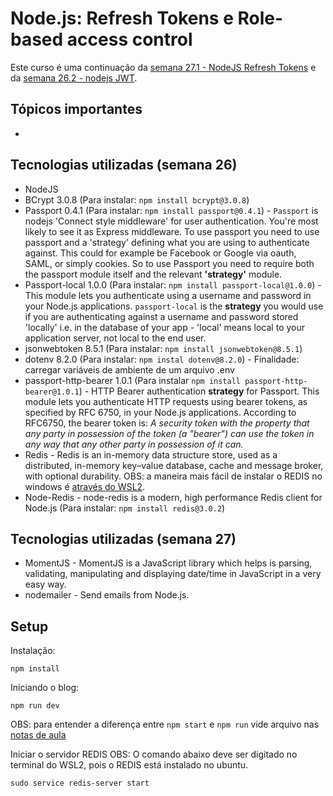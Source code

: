 # Node.js: Refresh Tokens e Role-based access control

Este curso é uma continuação da [semana 27.1 - NodeJS Refresh Tokens](../semana27.1%20-%20nodejs%20refresh%20tokens/README.md) e da [semana 26.2 - nodejs JWT](../semana26.2%20-%20nodejs%20JWT/README.md).


## Tópicos importantes
* 






## Tecnologias utilizadas (semana 26)
* NodeJS
* BCrypt 3.0.8 (Para instalar: `npm install bcrypt@3.0.8`)
* Passport 0.4.1 (Para instalar: `npm install passport@0.4.1`) - `Passport` is nodejs 'Connect style middleware' for user authentication. You're most likely to see it as Express middleware. To use passport you need to use passport and a 'strategy' defining what you are using to authenticate against. This could for example be Facebook or Google via oauth, SAML, or simply cookies. So to use Passport you need to require both the passport module itself and the relevant **'strategy'** module.
* Passport-local 1.0.0 (Para instalar: `npm install passport-local@1.0.0`) - This module lets you authenticate using a username and password in your Node.js applications. `passport-local` is the **strategy** you would use if you are authenticating against a username and password stored 'locally' i.e. in the database of your app - 'local' means local to your application server, not local to the end user.
* jsonwebtoken 8.5.1 (Para instalar: `npm install jsonwebtoken@8.5.1`)
* dotenv 8.2.0 (Para instalar: `npm instal dotenv@8.2.0`) - Finalidade: carregar variáveis de ambiente de um arquivo .env
* passport-http-bearer 1.0.1 (Para instalar `npm install passport-http-bearer@1.0.1`) - HTTP Bearer authentication **strategy** for Passport. This module lets you authenticate HTTP requests using bearer tokens, as specified by RFC 6750, in your Node.js applications. According to RFC6750, the bearer token is:
*A security token with the property that any party in possession of the token (a "bearer") can use the token in any way that any other party in possession of it can.*
* Redis - Redis is an in-memory data structure store, used as a distributed, in-memory key–value database, cache and message broker, with optional durability. OBS: a maneira mais fácil de instalar o REDIS no windows é [através do WSL2](https://redis.io/docs/getting-started/installation/install-redis-on-windows/).
* Node-Redis - node-redis is a modern, high performance Redis client for Node.js (Para instalar: `npm install redis@3.0.2`)

## Tecnologias utilizadas (semana 27)
* MomentJS - MomentJS is a JavaScript library which helps is parsing, validating, manipulating and displaying date/time in JavaScript in a very easy way.
* nodemailer - Send emails from Node.js.

## Setup

Instalação: 

```
npm install
```

Iniciando o blog:
```
npm run dev
```
OBS: para entender a diferença entre `npm start` e `npm run` vide arquivo nas [notas de aula](./notas-de-aula/npm%20start.md)


Iniciar o servidor REDIS
OBS: O comando abaixo deve ser digitado no terminal do WSL2, pois o REDIS está instalado no ubuntu.
```
sudo service redis-server start
```






